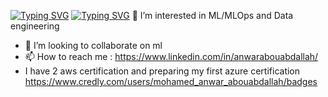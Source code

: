  <a href="https://git.io/typing-svg"><img src="https://readme-typing-svg.demolab.com?font=Fira+Code&pause=1000&random=false&width=435&lines=%F0%9F%91%8B+%2C+I%E2%80%99m+Anwar+but+call+me+%40mawro69+" alt="Typing SVG" /></a>
<a href="https://git.io/typing-svg"><img src="https://readme-typing-svg.demolab.com?font=Fira+Code&pause=1000&color=F71B75&random=false&width=435&lines=+%F0%9F%8C%B1+I%E2%80%99m+Data+Scientist%2FCloud+engineer" alt="Typing SVG" /></a>
 👀 I’m interested in ML/MLOps and Data engineering

- 💞️ I’m looking to collaborate on ml
- 📫 How to reach me : https://www.linkedin.com/in/anwarabouabdallah/
- I have 2 aws certification and preparing my first azure certification https://www.credly.com/users/mohamed_anwar_abouabdallah/badges
 

<!---
mawro69/mawro69 is a ✨ special ✨ repository because its `README.md` (this file) appears on your GitHub profile.
You can click the Preview link to take a look at your changes.
--->
